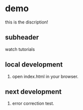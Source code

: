 # demo

this is the discription!

## subheader

watch tutorials

## local development

1. open index.html in your browser.

## next development

1. error correction test.
